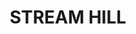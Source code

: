 ---
lastmod: '2025-04-06T06:05:20+00:00'
latitude: -34.473
layout: suburb
longitude: 150.7851
postcode: '2526'
state: NSW
title: STREAM HILL
url: /nsw/stream-hill/
---
